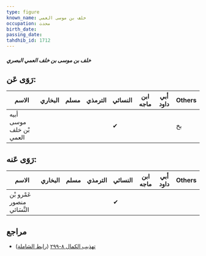 ```yaml
---
type: figure
known_name: خلف بن موسى العمي
occupation: محدث
birth_date:
passing_date:
tahdhib_id: 1712
---
```

##### خلف بن موسى بن خلف العمي البصري

## رَوَى عَن:
| الاسم                   | البخاري | مسلم | الترمذي | النسائي | ابن ماجه | أبي داود | Others |
| ----------------------- | ------- | ---- | ------- | ------- | -------- | -------- | ------ |
| أبيه موسى بْن خلف العمي |         |      |         | ✔       |          |          | بخ     |
## رَوَى عَنه:
| الاسم                       | البخاري | مسلم | الترمذي | النسائي | ابن ماجه | أبي داود | Others |
| --------------------------- | ------- | ---- | ------- | ------- | -------- | -------- | ------ |
| عَمْرو بْن منصور النَّسَائي |         |      |         | ✔       |          |          |        |
## مراجع
- [تهذيب الكمال ٨-٢٩٩](obsidian://open?vault=Tahdhib-al-Kamal&file=Figures/١٧١٢-خلف%20بن%20موسى%20بن%20خلف%20العمي%20البصري) ([رابط الشاملة](https://shamela.ws/book/3722/4010))